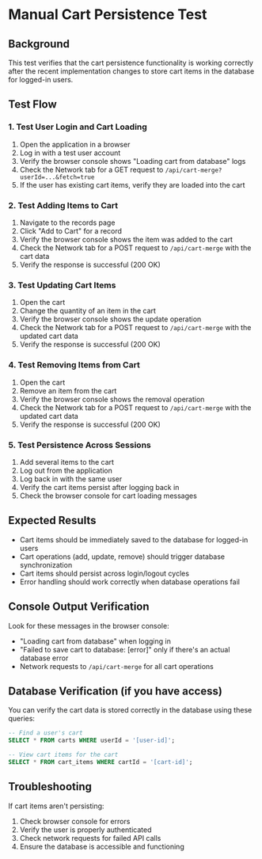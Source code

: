 # Manual Cart Persistence Test

## Background
This test verifies that the cart persistence functionality is working correctly after the recent implementation changes to store cart items in the database for logged-in users.

## Test Flow

### 1. Test User Login and Cart Loading
1. Open the application in a browser
2. Log in with a test user account
3. Verify the browser console shows "Loading cart from database" logs
4. Check the Network tab for a GET request to `/api/cart-merge?userId=...&fetch=true`
5. If the user has existing cart items, verify they are loaded into the cart

### 2. Test Adding Items to Cart
1. Navigate to the records page
2. Click "Add to Cart" for a record
3. Verify the browser console shows the item was added to the cart
4. Check the Network tab for a POST request to `/api/cart-merge` with the cart data
5. Verify the response is successful (200 OK)

### 3. Test Updating Cart Items
1. Open the cart
2. Change the quantity of an item in the cart
3. Verify the browser console shows the update operation
4. Check the Network tab for a POST request to `/api/cart-merge` with the updated cart data
5. Verify the response is successful (200 OK)

### 4. Test Removing Items from Cart
1. Open the cart
2. Remove an item from the cart
3. Verify the browser console shows the removal operation
4. Check the Network tab for a POST request to `/api/cart-merge` with the updated cart data
5. Verify the response is successful (200 OK)

### 5. Test Persistence Across Sessions
1. Add several items to the cart
2. Log out from the application
3. Log back in with the same user
4. Verify the cart items persist after logging back in
5. Check the browser console for cart loading messages

## Expected Results
- Cart items should be immediately saved to the database for logged-in users
- Cart operations (add, update, remove) should trigger database synchronization
- Cart items should persist across login/logout cycles
- Error handling should work correctly when database operations fail

## Console Output Verification
Look for these messages in the browser console:
- "Loading cart from database" when logging in
- "Failed to save cart to database: [error]" only if there's an actual database error
- Network requests to `/api/cart-merge` for all cart operations

## Database Verification (if you have access)
You can verify the cart data is stored correctly in the database using these queries:

```sql
-- Find a user's cart
SELECT * FROM carts WHERE userId = '[user-id]';

-- View cart items for the cart
SELECT * FROM cart_items WHERE cartId = '[cart-id]';
```

## Troubleshooting
If cart items aren't persisting:
1. Check browser console for errors
2. Verify the user is properly authenticated
3. Check network requests for failed API calls
4. Ensure the database is accessible and functioning